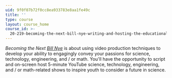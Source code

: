 ```yaml
---
uid: 9f0f07b72f0cc8ea933783e8aa1fe49c
title: ''
type: course
layout: course_home
course_id: >-
  20-219-becoming-the-next-bill-nye-writing-and-hosting-the-educational-show-january-iap-2015
---
```

_Becoming the Next [Bill Nye](https://en.wikipedia.org/wiki/Bill_Nye)_ is about using video production techniques to develop your ability to engagingly convey your passions for science, technology, engineering, and / or math. You'll have the opportunity to script and on-screen host 5-minute YouTube science, technology, engineering, and / or math-related shows to inspire youth to consider a future in science.
